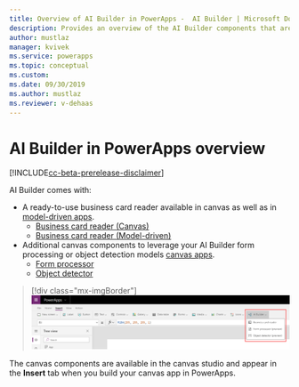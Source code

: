 ```yaml
---
title: Overview of AI Builder in PowerApps -  AI Builder | Microsoft Docs
description: Provides an overview of the AI Builder components that are available to use with canvas and model-driven apps in PowerApps
author: mustlaz
manager: kvivek
ms.service: powerapps
ms.topic: conceptual
ms.custom: 
ms.date: 09/30/2019
ms.author: mustlaz
ms.reviewer: v-dehaas
---
```


# AI Builder in PowerApps overview

[!INCLUDE[cc-beta-prerelease-disclaimer](./includes/cc-beta-prerelease-disclaimer.md)]

AI Builder comes with:
- A ready-to-use business card reader available in canvas as well as in [model-driven apps](/powerapps/maker/model-driven-apps/model-driven-app-overview). 
	- [Business card reader (Canvas)](business-card-reader-component-in-powerapps.md)
	- [Business card reader (Model-driven)](business-card-reader-component-model-driven.md)
- Additional canvas components to leverage your AI Builder form processing or object detection models [canvas apps](/powerapps/maker/canvas-apps/getting-started).
	- [Form processor](form-processor-component-in-powerapps.md)
	- [Object detector](object-detector-component-in-powerapps.md)

> [!div class="mx-imgBorder"]
> ![Canvas studio screen](media/canvas-studio.PNG "Canvas studio screen")

The canvas components are available in the canvas studio and appear in the **Insert** tab when you build your canvas app in PowerApps.
